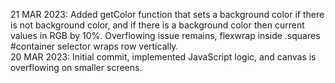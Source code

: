 21 MAR 2023: Added getColor function that sets a background color if there is not background color, and if there is a background color then current values in RGB by 10%. Overflowing issue remains, flexwrap inside .squares #container selector wraps row vertically.  
20 MAR 2023: Initial commit, implemented JavaScript logic, and canvas is overflowing on smaller screens.  